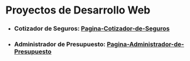# Proyectos de Desarrollo Web
- <h3> Cotizador de Seguros: <a href='https://sweet-gumption-bd275d.netlify.app/'> Pagina-Cotizador-de-Seguros</a> </h3>
- <h3> Administrador de Presupuesto: <a href='https://spectacular-daffodil-a01de7.netlify.app/'> Pagina-Administrador-de-Presupuesto</a> </h3>

